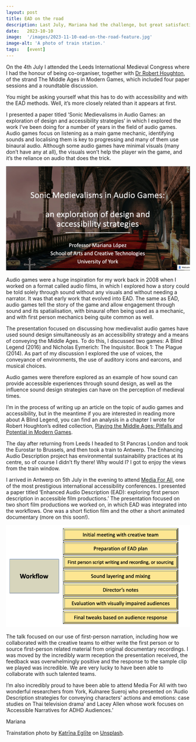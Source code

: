 ```yaml
---
layout: post
title: EAD on the road
description: Last July, Mariana had the challenge, but great satisfaction, of being able to present on the Enhanced Audio Description (EAD) methods at two international conferences in one week. 
date:   2023-10-10
image:  '/images/2023-11-10-ead-on-the-road-feature.jpg'
image-alt: 'A photo of train station.'
tags:   [event]
---
```


On the 4th July I attended the Leeds International Medieval Congress where I had the honour of being co-organiser, together with [Dr Robert Houghton](https://www.winchester.ac.uk/about-us/leadership-and-governance/staff-directory/staff-profiles/houghton.php), of the strand The Middle Ages in Modern Games, which included four paper sessions and a roundtable discussion. 

You might be asking yourself what this has to do with accessibility and with the EAD methods. Well, it’s more closely related than it appears at first. 

I presented a paper titled ‘Sonic Medievalisms in Audio Games: an exploration of design and accessibility strategies’ in which I explored the work I’ve been doing for a number of years in the field of audio games. Audio games focus on listening as a main game mechanic, identifying sounds and localising them is key to progressing and many of them use binaural audio. Although some audio games have minimal visuals (many don’t have any at all), the visuals won’t help the player win the game, and it’s the reliance on audio that does the trick. 

![The presentation's first slide with the title and background image from a video game.](../images/2023-11-10-ead-on-the-road-SonicMedievalisms.jpg)

Audio games were a huge inspiration for my work back in 2008 when I worked on a format called audio films, in which I explored how a story could be told solely through sound without any visuals and without needing a narrator. It was that early work that evolved into EAD. The same as EAD, audio games tell the story of the game and allow engagement through sound and its spatialisation, with binaural often being used as a mechanic, and with first person mechanics being quite common as well. 

The presentation focused on discussing how medievalist audio games have used sound design simultaneously as an accessibility strategy and a means of conveying the Middle Ages. To do this, I discussed two games: A Blind Legend (2016) and Nicholas Eymerich: The Inquisitor. Book 1: The Plague (2014). As part of my discussion I explored the use of voices, the conveyance of environments, the use of auditory icons and earcons, and musical choices. 

Audio games were therefore explored as an example of how sound can provide accessible experiences through sound design, as well as the influence sound design strategies can have on the perception of medieval times.

I’m in the process of writing up an article on the topic of audio games and accessibility, but in the meantime if you are interested in reading more about A Blind Legend, you can find an analysis in a chapter I wrote for Robert Houghton’s edited collection, [Playing the Middle Ages: Pitfalls and Potential in Modern Games](https://www.bloomsbury.com/uk/playing-the-middle-ages-9781350242883/). 

The day after returning from Leeds I headed to St Pancras London and took the Eurostar to Brussels, and then took a train to Antwerp. The Enhancing Audio Description project has environmental sustainability practices at its centre, so of course I didn’t fly there! Why would I? I got to enjoy the views from the train window. 

I arrived in Antwerp on 5th July in the evening to attend [Media For All](https://www.uantwerpen.be/en/conferences/media-for-all-10/), one of the most prestigious international accessibility conferences. I presented a paper titled ‘Enhanced Audio Description (EAD): exploring first person description in accessible film productions.’ The presentation focused on two short film productions we worked on, in which EAD was integrated into the workflows. One was a short fiction film and the other a short animated documentary (more on this soon!).

![Diagram of EAD workflow with filmmakers.](../images/2023-11-10-ead-on-the-road-EADWorkflow.png)

The talk focused on our use of first-person narration, including how we collaborated with the creative teams to either write the first person or to source first-person related material from original documentary recordings. I was moved by the incredibly warm reception the presentation received, the feedback was overwhelmingly positive and the response to the sample clip we played was incredible. We are very lucky to have been able to collaborate with such talented teams.

I’m also incredibly proud to have been able to attend Media For All with two wonderful researchers from York, Kulnaree Sueroj who presented on ‘Audio Description strategies for conveying characters' actions and emotions: case studies on Thai television drama’ and Lacey Allen whose work focuses on ‘Accessible Narratives for ADHD Audiences.’

Mariana


Trainstation photo by <a href="https://unsplash.com/@katriinaegliitee?utm_content=creditCopyText&utm_medium=referral&utm_source=unsplash">Katrīna Eglīte</a> on <a href="https://unsplash.com/photos/a-train-is-parked-in-a-train-station-b4SPXVdNGw4?utm_content=creditCopyText&utm_medium=referral&utm_source=unsplash">Unsplash</a>.
  